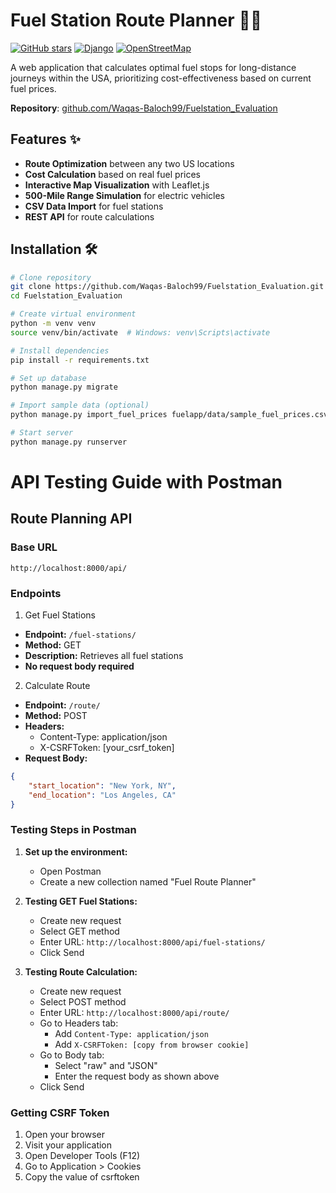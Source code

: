 # Fuel Station Route Planner 🚗⛽

[![GitHub stars](https://img.shields.io/github/stars/Waqas-Baloch99/Fuelstation_Evaluation?style=social)](https://github.com/Waqas-Baloch99/Fuelstation_Evaluation)
[![Django](https://img.shields.io/badge/Django-4.2-092E20?logo=django&logoColor=green)](https://www.djangoproject.com/)
[![OpenStreetMap](https://img.shields.io/badge/OpenStreetMap-7EBC6F?logo=openstreetmap&logoColor=white)](https://www.openstreetmap.org/)

A web application that calculates optimal fuel stops for long-distance journeys within the USA, prioritizing cost-effectiveness based on current fuel prices.

**Repository**: [github.com/Waqas-Baloch99/Fuelstation_Evaluation](https://github.com/Waqas-Baloch99/Fuelstation_Evaluation)


## Features ✨

- **Route Optimization** between any two US locations
- **Cost Calculation** based on real fuel prices
- **Interactive Map Visualization** with Leaflet.js
- **500-Mile Range Simulation** for electric vehicles
- **CSV Data Import** for fuel stations
- **REST API** for route calculations

## Installation 🛠️

```bash
# Clone repository
git clone https://github.com/Waqas-Baloch99/Fuelstation_Evaluation.git
cd Fuelstation_Evaluation

# Create virtual environment
python -m venv venv
source venv/bin/activate  # Windows: venv\Scripts\activate

# Install dependencies
pip install -r requirements.txt

# Set up database
python manage.py migrate

# Import sample data (optional)
python manage.py import_fuel_prices fuelapp/data/sample_fuel_prices.csv

# Start server
python manage.py runserver
```

# API Testing Guide with Postman

## Route Planning API

### Base URL
```
http://localhost:8000/api/
```

### Endpoints

1. Get Fuel Stations
- **Endpoint:** `/fuel-stations/`
- **Method:** GET
- **Description:** Retrieves all fuel stations
- **No request body required**

2. Calculate Route
- **Endpoint:** `/route/`
- **Method:** POST
- **Headers:**
  - Content-Type: application/json
  - X-CSRFToken: [your_csrf_token]
- **Request Body:**
```json
{
    "start_location": "New York, NY",
    "end_location": "Los Angeles, CA"
}
```

### Testing Steps in Postman

1. **Set up the environment:**
   - Open Postman
   - Create a new collection named "Fuel Route Planner"

2. **Testing GET Fuel Stations:**
   - Create new request
   - Select GET method
   - Enter URL: `http://localhost:8000/api/fuel-stations/`
   - Click Send

3. **Testing Route Calculation:**
   - Create new request
   - Select POST method
   - Enter URL: `http://localhost:8000/api/route/`
   - Go to Headers tab:
     - Add `Content-Type: application/json`
     - Add `X-CSRFToken: [copy from browser cookie]`
   - Go to Body tab:
     - Select "raw" and "JSON"
     - Enter the request body as shown above
   - Click Send

### Getting CSRF Token
1. Open your browser
2. Visit your application
3. Open Developer Tools (F12)
4. Go to Application > Cookies
5. Copy the value of csrftoken

